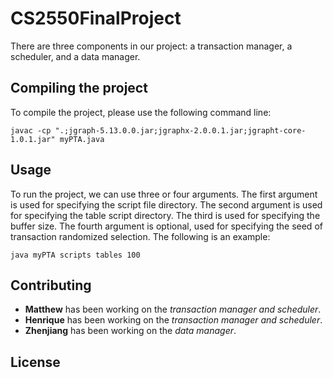 # CS2550FinalProject

There are three components in our project: a transaction manager, a scheduler, and a data manager.

## Compiling the project

To compile the project, please use the following command line:
      
```
javac -cp ".;jgraph-5.13.0.0.jar;jgraphx-2.0.0.1.jar;jgrapht-core-1.0.1.jar" myPTA.java
```

## Usage

To run the project, we can use three or four arguments. The first argument is used for specifying the script file directory. The second argument is used for specifying the table script directory. The third is used for specifying the buffer size. The fourth argument is optional, used for specifying the seed of transaction randomized selection. The following is an example:

```
java myPTA scripts tables 100
```
## Contributing

* **Matthew** has been working on the *transaction manager and scheduler*. 
* **Henrique** has been working on the *transaction manager and scheduler*. 
* **Zhenjiang** has been working on the *data manager*.

## License


